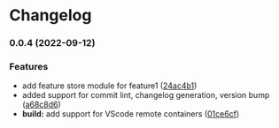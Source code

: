 # Changelog

### 0.0.4 (2022-09-12)

### Features

- add feature store module for feature1 ([24ac4b1](https://github.com/spock123/angular-starter/commit/24ac4b127398c083660aa7eda1ca6645c9d00ab9))
- added support for commit lint, changelog generation, version bump ([a68c8d6](https://github.com/spock123/angular-starter/commit/a68c8d6b4748cadbc4ff51b6676d68adb0f5bc13))
- **build:** add support for VScode remote containers ([01ce6cf](https://github.com/spock123/angular-starter/commit/01ce6cf90116e63bb2c808dcfeeb10c8db8c5e58))
